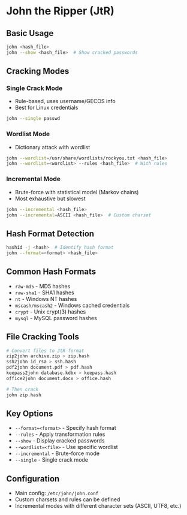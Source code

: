 # John the Ripper (JtR)

## Basic Usage
```bash
john <hash_file>
john --show <hash_file>  # Show cracked passwords
```

## Cracking Modes

### Single Crack Mode
- Rule-based, uses username/GECOS info
- Best for Linux credentials
```bash
john --single passwd
```

### Wordlist Mode
- Dictionary attack with wordlist
```bash
john --wordlist=/usr/share/wordlists/rockyou.txt <hash_file>
john --wordlist=<wordlist> --rules <hash_file>  # With rules
```

### Incremental Mode
- Brute-force with statistical model (Markov chains)
- Most exhaustive but slowest
```bash
john --incremental <hash_file>
john --incremental=ASCII <hash_file>  # Custom charset
```

## Hash Format Detection
```bash
hashid -j <hash>  # Identify hash format
john --format=<format> <hash_file>
```

## Common Hash Formats
- `raw-md5` - MD5 hashes
- `raw-sha1` - SHA1 hashes
- `nt` - Windows NT hashes
- `mscash/mscash2` - Windows cached credentials
- `crypt` - Unix crypt(3) hashes
- `mysql` - MySQL password hashes

## File Cracking Tools
```bash
# Convert files to JtR format
zip2john archive.zip > zip.hash
ssh2john id_rsa > ssh.hash
pdf2john document.pdf > pdf.hash
keepass2john database.kdbx > keepass.hash
office2john document.docx > office.hash

# Then crack
john zip.hash
```

## Key Options
- `--format=<format>` - Specify hash format
- `--rules` - Apply transformation rules
- `--show` - Display cracked passwords
- `--wordlist=<file>` - Use specific wordlist
- `--incremental` - Brute-force mode
- `--single` - Single crack mode

## Configuration
- Main config: `/etc/john/john.conf`
- Custom charsets and rules can be defined
- Incremental modes with different character sets (ASCII, UTF8, etc.) 
